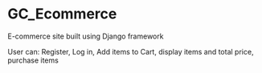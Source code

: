 # GC_Ecommerce

E-commerce site built using Django framework


User can:
Register,
Log in,
Add items to Cart,
display items and total price,
purchase items
